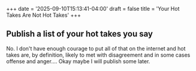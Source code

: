+++
date = '2025-09-10T15:13:41-04:00'
draft = false
title = 'Your Hot Takes Are Not Hot Takes'
+++

## Publish a list of your hot takes you say
No. I don't have enough courage to put all of that on the internet and hot takes are, by definition, likely to met with disagreement and in some cases offense and anger.... Okay maybe I will publish some later.
